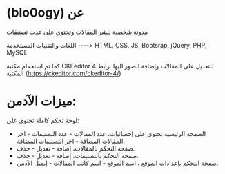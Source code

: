 
# (blo0ogy) عن

مدونة شخصية لنشر المقالات وتحتوي على عدت تصنيفات

اللغات والتقنيات المستخدمة ----> HTML, CSS, JS, Bootsrap, jQuery, PHP, MySQL

كما تم استخدام مكتبة CKEeditor 4 للتعديل على المقالات وإضافة الصور اليها. رابط المكتبة (https://ckeditor.com/ckeditor-4/)

# ميزات الآدمن:
لوحة تحكم كاملة تحتوي على:
- الصفحة الرئيسية تحتوي على إحصائيات، عدد المقالات - عدد التصنيفات - اخر المقالات المضافة - اخر التصنيفات المضافة.
- صفحة التحكم بالمقالات، إضافة - تعديل - حذف.
- صفحة التحكم بالتصنيفات، إضافة - تعديل - حذف.
- صفحة التحكم بإعدادات الموقع ، اسم الموقع - اسم كاتب المقالات - إيميل الآدمن.
